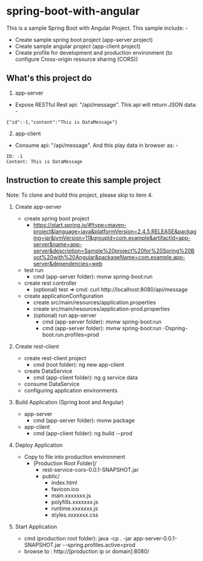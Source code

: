# spring-boot-with-angular
This is a sample Spring Boot with Angular Project. This sample include: -
- Create sample spring boot project (app-server project)
- Create sample angular project (app-client project)
- Create profile for development and production environment (to configure Cross-origin resource sharing (CORS)) 

## What's this project do
1. app-server
- Expose RESTful Rest api: "/api/message". This api will return JSON data: -
```
{"id":-1,"content":"This is DataMessage"}
```
2. app-client
- Consume api: "/api/message". And this play data in browser as: -
```
ID: -1
Content: This is DataMessage
```

## Instruction to create this sample project
Note: To clone and build this project, please skip to item 4.

1. Create app-server
	- create spring boot project
		- https://start.spring.io/#!type=maven-project&language=java&platformVersion=2.4.5.RELEASE&packaging=jar&jvmVersion=11&groupId=com.example&artifactId=app-server&name=app-server&description=Sample%20project%20for%20Spring%20Boot%20with%20Angular&packageName=com.example.app-server&dependencies=web
	- test run
		- cmd (app-server folder): mvnw spring-boot:run
	- create rest controller
		- (optional) test => cmd: curl http://localhost:8080/api/message
	- create applicationConfiguration
		- create src/main/resources/application.properties
		- create src/main/resources/application-prod.properties
		- (optional) run app-server
			- cmd (app-server folder): mvnw spring-boot:run
			- cmd (app-server folder): mvnw spring-boot:run -Dspring-boot.run.profiles=prod

2. Create rest-client
	- create rest-client project
		- cmd (root folder): ng new app-client
	- create DataService
		- cmd (app-client folder): ng g service data
	- consume DataService
	- configuring application environments

3. Build Application (Spring boot and Angular)
	- app-server
		- cmd (app-server folder): mvnw package
	- app-client
		- cmd (app-client folder): ng build --prod

4. Deploy Application
	- Copy to file into production environment
		- [Production Root Folder]/
			- rest-service-cors-0.0.1-SNAPSHOT.jar
			- public/
				- index.html
				- favicon.ico
				- main.xxxxxxx.js
				- polyfills.xxxxxxx.js
				- runtime.xxxxxxx.js
				- styles.xxxxxxx.css

5. Start Application
	- cmd (production root folder): java -cp . -jar app-server-0.0.1-SNAPSHOT.jar  --spring.profiles.active=prod
	- browse to : http://[production ip or domain]:8080/
